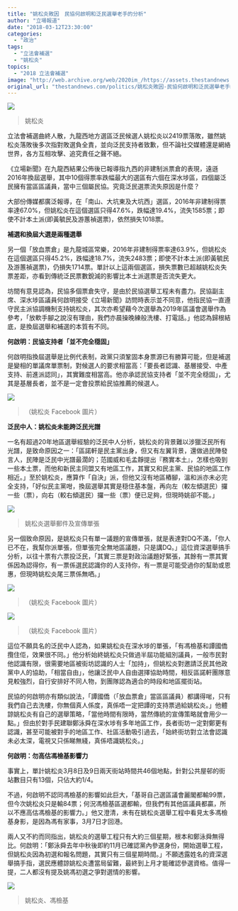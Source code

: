 ```yaml
---
title: "姚松炎敗因　民協何啟明和泛民選舉老手的分析"
author: "立場報道"
date: "2018-03-12T23:30:00"
categories:
  - "政治"
tags:
  - "立法會補選"
  - "姚松炎"
topics:
  - "2018 立法會補選"
image: "http://web.archive.org/web/2020im_/https://assets.thestandnews.com/media/photos/iu_OfSFB.png"
original_url: "thestandnews.com/politics/姚松炎敗因-民協何啟明和泛民選舉老手的分析"
---
```

![](http://web.archive.org/web/2020im_/https://assets.thestandnews.com/media/photos/iu_OfSFB.png)
> 姚松炎

立法會補選曲終人散，九龍西地方選區泛民候選人姚松炎以2419票落敗，雖然姚松炎落敗後多次指對敗選負全責，並向泛民支持者致歉，但不論社交媒體還是網絡世界，各方互相攻擊、追究責任之聲不絕。

《立場新聞》在九龍西結果公佈後已報導指九西的非建制派票倉的表現，遠遜2016年換屆選舉，其中10個得票率跌幅最大的選區有六個在深水埗區，四個屬泛民擁有當區區議員，當中三個屬民協。究竟泛民選票流失原因是什麼？

大部份傳媒都廣泛報導，在「南山、大坑東及大坑西」選區，2016年非建制得票率達67.0%，但姚松炎在這個選區只得47.6%，跌幅達19.4%，流失1585票；即使不計本土派(即黃毓民及游蕙禎選票)，依然損失1018票。

**補選和換屆大選是兩種選舉**

另一個「放血票倉」是九龍城區常樂，2016年非建制得票率達63.9%，但姚松炎在這個選區只得45.2%，跌幅達18.7%，流失2483票；即使不計本土派(即黃毓民及游蕙禎選票)，仍損失1714票。單計以上這兩個選區，損失票數已超越姚松炎失票差距，亦看到傳統泛民票數銳減的影響比本土派選票是否流失更大。

坊間有意見認為，民協多個票倉失守，是由於民協選舉工程未有盡力。民協副主席、深水埗區議員何啟明接受《立場新聞》訪問時表示並不同意，他指民協一直遵守民主派協調機制支持姚松炎，其次亦希望藉今次選舉為2019年區議會選舉作為參考，「放軟手腳之說沒有理由，我們亦晨操晚練般洗樓、打電話。」他認為歸根結底，是換屆選舉和補選的本質有不同。

**何啟明：民協支持者「並不完全穏固」**

何啟明指換屆選舉是比例代表制，政黨只須鞏固本身票源已有勝算可能，但是補選是變相的單議席單票制，對候選人的要求相當高：「要長者認識、基層接受、中產支持、前進派認同」，其實難度相當高。他亦承認民協支持者「並不完全穏固」，尤其是基層長者，並不是一定會投票給民協推薦的候選人。

![](http://web.archive.org/web/2020im_/https://assets.thestandnews.com/media/photos/y3_x6Fua.png)
> （姚松炎 Facebook 圖片）

**泛民中人：姚松炎未能跨泛民光譜**

一名有超過20年地區選舉經驗的泛民中人分析，姚松炎的背景難以涉獵泛民所有光譜，是致命原因之一：「區諾軒是民主黨出身，但又有左翼背景，還做過民陣發言人，民陣是泛民中光譜最濶的；范國威和毛孟靜提出『務實本土』，怎樣也吸到一些本土票，而他和新民主同盟又有地區工作，其實又和民主黨、民協的地區工作相近。」至於姚松炎，應算作「自決」派，但他又沒有地區樁腳，溫和派亦未必完全支持，「好似民主黨咁，換屆選舉其實是穏住基本盤，再向左（較左傾選民）攞一些（票），向右（較右傾選民）攞一些（票）便已足夠，但現時姚卻不能。」

![](http://web.archive.org/web/2020im_/https://assets.thestandnews.com/media/photos/flyer_yWAf9.png)
> 姚松炎選舉郵件及宣傳單張

另一個致命原因，是姚松炎只有單一議題的宣傳單張，就是表達對DQ不滿，「你人已不在，我幫你派單張，但單張完全無地區議題，只是講DQ。」這位資深選舉搞手分析，以往十票有六票投泛民，「其實三票是對政治議題好緊張，其餘有一票其實係因為認得你，有一票係選民認識你的人支持你，有一票是可能受過你的幫助或恩惠，但現時姚松炎尾三票係無哂。」

![](http://web.archive.org/web/2020im_/https://assets.thestandnews.com/media/photos/y1_SDV4m.png)
> （姚松炎 Facebook 圖片）

![](http://web.archive.org/web/2020im_/https://assets.thestandnews.com/media/photos/y2_HxoMa.png)
> （姚松炎 Facebook 圖片）

這位不願具名的泛民中人認為，如果姚松炎在深水埗的單張，「有馮檢基和譚國僑攬住佢，效果很不同。」他分析始終姚松炎只做過半屆功能組別議員，一般市民對他認識有限，很需要地區被街坊認識的人士「加持」，但姚松炎對邀請泛民其他政黨中人的協助，「相當自由」，他讓泛民中人自由選擇協助時間，相反區諾軒團隊意見較強烈，自行安排好不同人物，到團隊認為適合的時段和地區擺街站。

民協的何啟明亦有類似說法，「譚國僑（「放血票倉」當區區議員）都講得啱，只有我們自己去洗樓，你無個真人係度，真係唔一定把譚的支持票過給姚松炎。」他體諒姚松炎有自己的選舉策略，「當他時間有限時，當然傳統的宣傳策略就會用少一點。」但由於對手民建聯鄭泳舜在深水埗有多年地區工作，長者街坊一定對鄭更有認識，甚至可能被對手的地區工作、社區活動吸引過去，「始終街坊對立法會認識未必太深，電視又只係睇無綫，真係唔識姚松炎。」

**何啟明：勿高估馮檢基影響力**

事實上，單計姚松炎3月8日及9日兩天街站時間共46個地點，針對公共屋邨的街站數目只有13個，只佔大約1/4。

不過，何啟明不認同馮檢基的影響如此巨大，「基哥自己選區議會麗閣都輸99票，但今次姚松炎只是輸84票；何況馮檢基區選都輸，但我們有其他區議員都贏，所以不應高估馮檢基的影響力。」他又澄清，未有在姚松炎選舉工程中看見太多馮檢基身影，是因為馮有家事，3月7日才回港。

兩人又不約而同指出，姚松炎的選舉工程只有大約三個星期，根本和鄭泳舜無得比。何啟明：「鄭泳舜去年中秋後即約11月已確認黨內參選身份，開始選舉工程，但姚松炎因為初選和報名問題，其實只有三個星期時間。」不願透露姓名的資深選舉搞手指，選民應體諒姚松炎遭當局留難，最終到上月才能確認參選資格。值得一提，二人都沒有提及姚馮初選之爭對選情的影響。

![](http://web.archive.org/web/2020im_/https://assets.thestandnews.com/media/photos/yiu-fung_6vVJH.png)
> 姚松炎、馮檢基